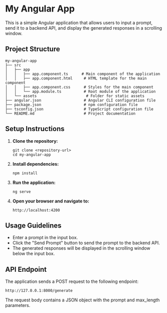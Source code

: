 # My Angular App

This is a simple Angular application that allows users to input a prompt, send it to a backend API, and display the generated responses in a scrolling window.

## Project Structure

```
my-angular-app
├── src
│   ├── app
│   │   ├── app.component.ts      # Main component of the application
│   │   ├── app.component.html     # HTML template for the main component
│   │   ├── app.component.css      # Styles for the main component
│   │   └── app.module.ts          # Root module of the application
│   └── assets                      # Folder for static assets
├── angular.json                   # Angular CLI configuration file
├── package.json                   # npm configuration file
├── tsconfig.json                  # TypeScript configuration file
└── README.md                      # Project documentation
```

## Setup Instructions

1. **Clone the repository:**
   ```
   git clone <repository-url>
   cd my-angular-app
   ```

2. **Install dependencies:**
   ```
   npm install
   ```

3. **Run the application:**
   ```
   ng serve
   ```

4. **Open your browser and navigate to:**
   ```
   http://localhost:4200
   ```

## Usage Guidelines

- Enter a prompt in the input box.
- Click the "Send Prompt" button to send the prompt to the backend API.
- The generated responses will be displayed in the scrolling window below the input box.

## API Endpoint

The application sends a POST request to the following endpoint:
```
http://127.0.0.1:8000/generate
```
The request body contains a JSON object with the prompt and max_length parameters.